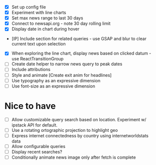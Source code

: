 - [x] Set up config file
- [x] Experiment with line charts
- [x] Set max news range to last 30 days
- [x] Connect to newsapi.org - note 30 day rolling limit
- [x] Display date in chart during hover
- [IP] Include section for related queries - use GSAP and blur to clear current text upon selection
- [x] When exploring the line chart, display news based on clicked datum - use ReactTransitionGroup
- [ ] Create date helper to narrow news query to peak dates
- [ ] Include attributions
- [ ] Style and animate [Create exit anim for headlines]
- [ ] Use typography as an expressive dimension
- [ ] Use font-size as an expressive dimension

# Nice to have
- [ ] Allow customizable query search based on location. Experiment w/ ipstack API for default.
- [ ] Use a rotating ortographic projection to highlight geo
- [ ] Express internet connectedness by country using internetworldstats data
- [ ] Allow configurable queries
- [ ] Display recent searches?
- [ ] Conditionally animate news image only after fetch is complete